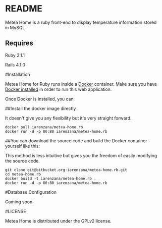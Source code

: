 README
=======

Metea Home is a ruby front-end to display temperature information stored in MySQL.

Requires
---------

Ruby 2.1.1

Rails 4.1.0

#Installation

Metea Home for Ruby runs inside a [Docker](https://docker.com) container. Make sure you have [Docker installed](http://docs.docker.com/installation) in order to run this web application.

Once Docker is installed, you can:

##Install the docker image directly

It doesn't give you any flexibility but it's very straight forward.

```
docker pull iarenzana/metea-home.rb
docker run -d -p 80:80 iarenzana/metea-home.rb
```

##You can download the source code and build the Docker container yourself like this:

This method is less intuitive but gives you the freedom of easily modifying the source code.
```
git clone git@bitbucket.org:iarenzana/metea-home.rb.git
cd metea-home.rb
docker build -t iarenzana/metea-home.rb .
docker run -d -p 80:80 iarenzana/metea-home.rb
```
#Database Configuration

Coming soon.

#LICENSE

Metea Home is distributed under the GPLv2 license.
